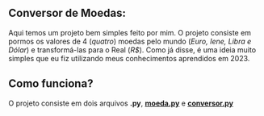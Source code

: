 ## Conversor de Moedas:

Aqui temos um projeto bem simples feito por mim. O projeto consiste em pormos os valores de 4 (*quatro*) moedas pelo mundo 
(*Euro, Iene, Libra e Dólar*) e transformá-las para o Real (*R$*). Como já disse, é uma ideia muito simples que eu fiz utilizando meus conhecimentos aprendidos em 2023.

## Como funciona?

O projeto consiste em dois arquivos **.py**, [**moeda.py**](urlgithub.comhttps/mercuriohg/Python2023/blob/main/Conversor%20de%20moedas/moeda.py) e [**conversor.py**](url) 
